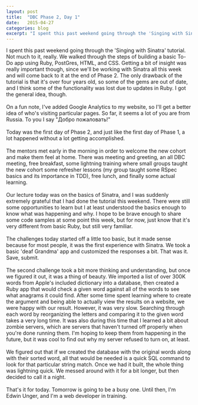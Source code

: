 ```yaml
---
layout: post
title:  "DBC Phase 2, Day 1"
date:   2015-04-27
categories: blog
excerpt: "I spent this past weekend going through the 'Singing with Sinatra' tutorial. Not much to it, really. We walked through the steps of building a basic To-Do app using Ruby, PostGres, HTML, and CSS. Getting a bit of insight was really important though, since we'll be working with Sinatra all this week and will come back to it at the end of Phase 2. The only drawback of the tutorial is that it's over four years old, so some of the gems are out of date, and I think some of the functionality was lost due to updates in Ruby. I got the general idea, though."
---
```


I spent this past weekend going through the 'Singing with Sinatra' tutorial. Not much to it, really. We walked through the steps of building a basic To-Do app using Ruby, PostGres, HTML, and CSS. Getting a bit of insight was really important though, since we'll be working with Sinatra all this week and will come back to it at the end of Phase 2. The only drawback of the tutorial is that it's over four years old, so some of the gems are out of date, and I think some of the functionality was lost due to updates in Ruby. I got the general idea, though.
<br>
<br>
On a fun note, I've added Google Analytics to my website, so I'll get a better idea of who's visiting particular pages. So far, it seems a lot of you are from Russia. To you I say "Добро пожаловать!"
<br>
<br>
Today was the first day of Phase 2, and just like the first day of Phase 1, a lot happened without a lot getting accomplished.
<br>
<br>
The mentors met early in the morning in order to welcome the new cohort and make them feel at home. There was meeting and greeting, an all DBC meeting, free breakfast, some lightning training where small groups taught the new cohort some refresher lessons (my group taught some RSpec basics and its importance in TDD), free lunch, and finally some actual learning.
<br>
<br>
Our lecture today was on the basics of Sinatra, and I was suddenly extremely grateful that I had done the tutorial this weekend. There were still some opportunities to learn but I at least understood the basics enough to know what was happening and why. I hope to be brave enough to share some code samples at some point this week, but for now, just know that it's very different from basic Ruby, but still very familiar.
<br>
<br>
The challenges today started off a little too basic, but it made sense because for most people, it was the first experience with Sinatra. We took a basic 'deaf Grandma' app and customized the responses a bit. That was it. Save, submit.
<br>
<br>
The second challenge took a bit more thinking and understanding, but once we figured it out, it was a thing of beauty. We imported a list of over 300K words from Apple's included dictionary into a database, then created a Ruby app that would check a given word against all of the words to see what anagrams it could find. After some time spent learning where to create the argument and being able to actually view the results on a website, we were happy with our result. However, it was very slow. Searching through each word by reorganizing the letters and comparing it to the given word takes a very long time. It was also during this time that I learned a bit about zombie servers, which are servers that haven't turned off properly when you're done running them. I'm hoping to keep them from happening in the future, but it was cool to find out why my server refused to turn on, at least.
<br>
<br>
We figured out that if we created the database with the original words along with their sorted word, all that would be needed is a quick SQL command to look for that particular string match. Once we had it built, the whole thing was lightning quick. We messed around with it for a bit longer, but then decided to call it a night.
<br>
<br>
That's it for today. Tomorrow is going to be a busy one. Until then, I'm Edwin Unger, and I'm a web developer in training.